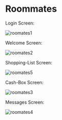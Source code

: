 # Roommates

Login Screen:

![roomates1](https://user-images.githubusercontent.com/38184193/53638329-8dff6d00-3c2e-11e9-86f3-c210b1ef037a.png)

Welcome Screen:

![roomates2](https://user-images.githubusercontent.com/38184193/53826453-4ad03180-3f81-11e9-897e-6ab2677f5b20.png)

Shopping-List Screen:

![roomates5](https://user-images.githubusercontent.com/38184193/53826463-515ea900-3f81-11e9-8e00-d3a998956b97.png)

Cash-Box Screen:

![roomates3](https://user-images.githubusercontent.com/38184193/53826457-4d328b80-3f81-11e9-98ca-edc6e5029c59.png)

Messages Screen:

![roomates4](https://user-images.githubusercontent.com/38184193/53826460-4f94e580-3f81-11e9-961d-6356d9a9b395.png)
